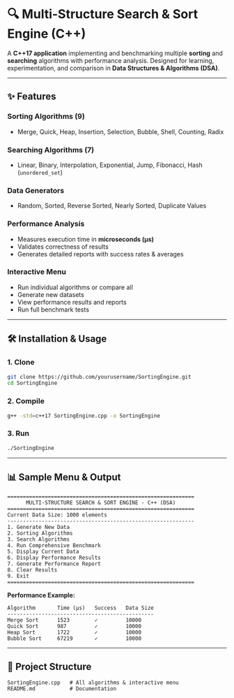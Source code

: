 # 🔍 Multi-Structure Search & Sort Engine (C++)

A **C++17 application** implementing and benchmarking multiple **sorting** and **searching** algorithms with performance analysis.
Designed for learning, experimentation, and comparison in **Data Structures & Algorithms (DSA)**.

---

## ✨ Features

### Sorting Algorithms (9)

* Merge, Quick, Heap, Insertion, Selection, Bubble, Shell, Counting, Radix

### Searching Algorithms (7)

* Linear, Binary, Interpolation, Exponential, Jump, Fibonacci, Hash (`unordered_set`)

### Data Generators

* Random, Sorted, Reverse Sorted, Nearly Sorted, Duplicate Values

### Performance Analysis

* Measures execution time in **microseconds (µs)**
* Validates correctness of results
* Generates detailed reports with success rates & averages

### Interactive Menu

* Run individual algorithms or compare all
* Generate new datasets
* View performance results and reports
* Run full benchmark tests

---

## 🛠️ Installation & Usage

### 1. Clone

```bash
git clone https://github.com/yourusername/SortingEngine.git
cd SortingEngine
```

### 2. Compile

```bash
g++ -std=c++17 SortingEngine.cpp -o SortingEngine
```

### 3. Run

```bash
./SortingEngine
```

---

## 📊 Sample Menu & Output

```
============================================================
      MULTI-STRUCTURE SEARCH & SORT ENGINE - C++ (DSA)
============================================================
Current Data Size: 1000 elements
------------------------------------------------------------
1. Generate New Data
2. Sorting Algorithms
3. Search Algorithms
4. Run Comprehensive Benchmark
5. Display Current Data
6. Display Performance Results
7. Generate Performance Report
8. Clear Results
9. Exit
============================================================
```

**Performance Example:**

```
Algorithm       Time (µs)   Success   Data Size
-----------------------------------------------
Merge Sort      1523        ✓         10000
Quick Sort      987         ✓         10000
Heap Sort       1722        ✓         10000
Bubble Sort     67219       ✓         10000
```

---

## 📂 Project Structure

```
SortingEngine.cpp   # All algorithms & interactive menu
README.md           # Documentation
```

